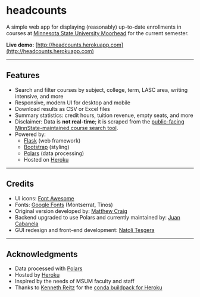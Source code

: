 # headcounts

A simple web app for displaying (reasonably) up-to-date enrollments in courses at [Minnesota State University Moorhead](http://www.mnstate.edu) for the current semester.

**Live demo:** [http://headcounts.herokuapp.com](http://headcounts.herokuapp.com)  

---

## Features

- Search and filter courses by subject, college, term, LASC area, writing intensive, and more
- Responsive, modern UI for desktop and mobile
- Download results as CSV or Excel files
- Summary statistics: credit hours, tuition revenue, empty seats, and more
- Disclaimer: Data is **not real-time**; it is scraped from the [public-facing MinnState-maintained course search tool](https://www.minnstate.edu/courses/).
- Powered by:
  - [Flask](http://flask.pocoo.org/) (web framework)
  - [Bootstrap](https://getbootstrap.com/) (styling)
  - [Polars](https://pola.rs/) (data processing)
  - Hosted on [Heroku](https://www.heroku.com/)

---

## Credits

- UI icons: [Font Awesome](https://fontawesome.com/)
- Fonts: [Google Fonts](https://fonts.google.com/) (Montserrat, Tinos)
- Original version developed by: [Matthew Craig](https://github.com/mwcraig/)
- Backend upgraded to use Polars and currently maintained by: [Juan Cabanela](https://web.mnstate.edu/cabanela/)
- GUI redesign and front-end development: [Natoli Tesgera](https://github.com/Natoli74)  

---


## Acknowledgments

- Data processed with [Polars](https://pola.rs/)
- Hosted by [Heroku](https://www.heroku.com/)
- Inspired by the needs of MSUM faculty and staff
- Thanks to [Kenneth Reitz](https://github.com/kennethreitz/) for the [conda buildpack for Heroku](https://github.com/kennethreitz/conda-buildpack)
